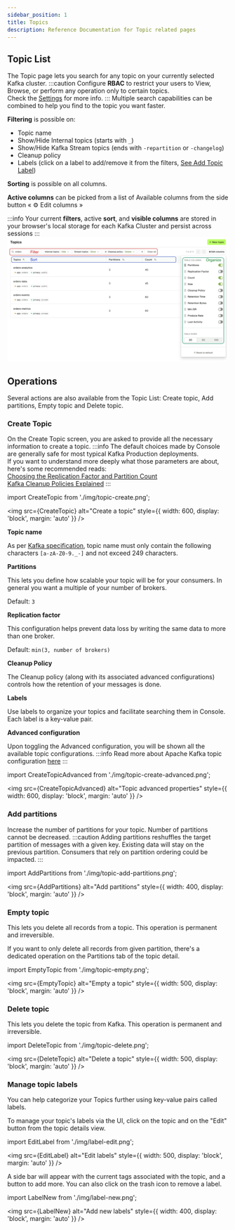 ```yaml
---
sidebar_position: 1
title: Topics
description: Reference Documentation for Topic related pages
---
```


## Topic List

The Topic page lets you search for any topic on your currently selected Kafka cluster.
:::caution
Configure **RBAC** to restrict your users to View, Browse, or perform any operation only to certain topics.  
Check the [Settings](https://docs.conduktor.io/platform/admin/rbac/) for more info.
:::
Multiple search capabilities can be combined to help you find to the topic you want faster.

**Filtering** is possible on:

-   Topic name
-   Show/Hide Internal topics (starts with `_`)
-   Show/Hide Kafka Stream topics (ends with `-repartition` or `-changelog`)
-   Cleanup policy
-   Labels (click on a label to add/remove it from the filters, [See Add Topic Label](#manage-topic-labels))

**Sorting** is possible on all columns.

**Active columns** can be picked from a list of Available columns from the side button « ⚙️ Edit columns »

:::info
Your current **filters**, active **sort**, and **visible columns** are stored in your browser's local storage for each Kafka Cluster and persist across sessions
:::
![Topics](img/topic-list.png)

## Operations

Several actions are also available from the Topic List: Create topic, Add partitions, Empty topic and Delete topic.

### Create Topic

On the Create Topic screen, you are asked to provide all the necessary information to create a topic.
:::info
The default choices made by Console are generally safe for most typical Kafka Production deployments.  
If you want to understand more deeply what those parameters are about, here's some recommended reads:  
[Choosing the Replication Factor and Partition Count](https://www.conduktor.io/kafka/kafka-topics-choosing-the-replication-factor-and-partitions-count/)  
[Kafka Cleanup Policies Explained](https://www.conduktor.io/kafka/kafka-topic-configuration-log-compaction/)
:::

import CreateTopic from './img/topic-create.png';

<img src={CreateTopic} alt="Create a topic" style={{ width: 600, display: 'block', margin: 'auto' }} />

**Topic name**

As per [Kafka specification](https://github.com/apache/kafka/blob/08c437d25e74d63f11ae3f184dfb3889d4639ece/clients/src/main/java/org/apache/kafka/common/internals/Topic.java#L49-L62), topic name must only contain the following characters `[a-zA-Z0-9._-]` and not exceed 249 characters.

**Partitions**

This lets you define how scalable your topic will be for your consumers. In general you want a multiple of your number of brokers.

Default: `3`

**Replication factor**

This configuration helps prevent data loss by writing the same data to more than one broker.

Default: `min(3, number of brokers)`

**Cleanup Policy**

The Cleanup policy (along with its associated advanced configurations) controls how the retention of your messages is done.

**Labels**

Use labels to organize your topics and facilitate searching them in Console. Each label is a key-value pair.

**Advanced configuration**

Upon toggling the Advanced configuration, you will be shown all the available topic configurations.
:::info
Read more about Apache Kafka topic configuration [here](https://kafka.apache.org/documentation/#topicconfigs)
:::

import CreateTopicAdvanced from './img/topic-create-advanced.png';

<img src={CreateTopicAdvanced} alt="Topic advanced properties" style={{ width: 600, display: 'block', margin: 'auto' }} />

### Add partitions

Increase the number of partitions for your topic. Number of partitions cannot be decreased.
:::caution
Adding partitions reshuffles the target partition of messages with a given key. Existing data will stay on the previous partition. Consumers that rely on partition ordering could be impacted.
:::

import AddPartitions from './img/topic-add-partitions.png';

<img src={AddPartitions} alt="Add partitions" style={{ width: 400, display: 'block', margin: 'auto' }} />

### Empty topic

This lets you delete all records from a topic. This operation is permanent and irreversible.

If you want to only delete all records from given partition, there's a dedicated operation on the Partitions tab of the topic detail.

import EmptyTopic from './img/topic-empty.png';

<img src={EmptyTopic} alt="Empty a topic" style={{ width: 500, display: 'block', margin: 'auto' }} />

### Delete topic

This lets you delete the topic from Kafka. This operation is permanent and irreversible.

import DeleteTopic from './img/topic-delete.png';

<img src={DeleteTopic} alt="Delete a topic" style={{ width: 500, display: 'block', margin: 'auto' }} />
          
### Manage topic labels

You can help categorize your Topics further using key-value pairs called labels.

To manage your topic's labels via the UI, click on the topic and on the "Edit" button from the topic details view.

import EditLabel from './img/label-edit.png';

<img src={EditLabel} alt="Edit labels" style={{ width: 500, display: 'block', margin: 'auto' }} />

A side bar will appear with the current tags associated with the topic, and a button to add more. You can also click on the trash icon to remove a label.

import LabelNew from './img/label-new.png';

<img src={LabelNew} alt="Add new labels" style={{ width: 400, display: 'block', margin: 'auto' }} />
